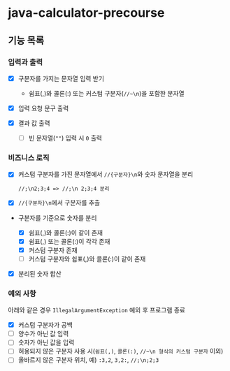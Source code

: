 # java-calculator-precourse

## 기능 목록

### 입력과 출력

* [x] 구분자를 가지는 문자열 입력 받기

  * 쉼표(,)와 콜론(:) 또는 커스텀 구분자(`//~\n`)을 포함한 문자열

* [x] 입력 요청 문구 출력
* [x] 결과 값 출력
  * [ ] 빈 문자열(`""`) 입력 시 `0` 출력

### 비즈니스 로직

* [x] 커스텀 구분자를 가진 문자열에서 `//{구분자}\n`와 숫자 문자열을 분리

      //;\n2;3;4 => //;\n 2;3;4 분리

* [x] `//{구분자}\n`에서 구분자를 추출


* 구분자를 기준으로 숫자를 분리

  * [x] 쉼표(,)와 콜론(:)이 같이 존재
  * [x] 쉼표(,) 또는 콜론(:)이 각각 존재
  * [x] 커스텀 구분자 존재
  * [ ] 커스텀 구분자와 쉼표(,)와 콜론(:)이 같이 존재

* [x] 분리된 숫자 합산


### 예외 사항

아래와 같은 경우 `IllegalArgumentException` 예외 후 프로그램 종료
  * [x] 커스텀 구분자가 공백
  * [ ] 양수가 아닌 값 입력
  * [ ] 숫자가 아닌 값을 입력
  * [ ] 허용되지 않은 구분자 사용 시(`쉼표(,)`, `콜론(:)`, `//~\n 형식의 커스텀 구분자` 이외)
  * [ ] 올바르지 않은 구분자 위치, 예) `:3,2`, `3,2:`, `//;\n;2;3`